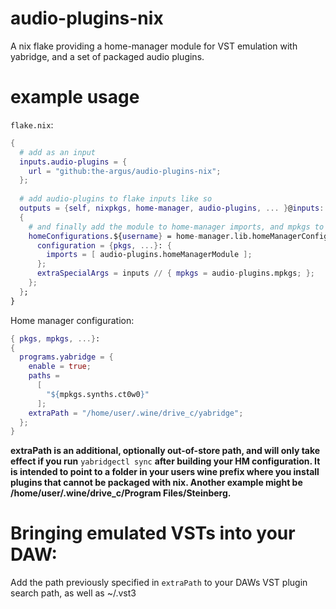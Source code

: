 # audio-plugins-nix
A nix flake providing a home-manager module for VST emulation with yabridge, and a set of packaged audio plugins.

# example usage
``flake.nix``:
```nix
{
  # add as an input
  inputs.audio-plugins = {
    url = "github:the-argus/audio-plugins-nix";
  };
  
  # add audio-plugins to flake inputs like so
  outputs = {self, nixpkgs, home-manager, audio-plugins, ... }@inputs:
  {
    # and finally add the module to home-manager imports, and mpkgs to extraSpecialArgs:
    homeConfigurations.${username} = home-manager.lib.homeManagerConfiguration {
      configuration = {pkgs, ...}: {
        imports = [ audio-plugins.homeManagerModule ];
      };
      extraSpecialArgs = inputs // { mpkgs = audio-plugins.mpkgs; };
    };
  };
}
```
Home manager configuration:
```nix
{ pkgs, mpkgs, ...}:
{
  programs.yabridge = {
    enable = true;
    paths =
      [
        "${mpkgs.synths.ct0w0}"
      ];
    extraPath = "/home/user/.wine/drive_c/yabridge";
  };
}
```
**extraPath is an additional, optionally out-of-store path, and will only take effect if you run** ``yabridgectl sync`` **after building your HM configuration. It is intended to point to a folder in your users wine prefix where you install plugins that cannot be packaged with nix. Another example might be /home/user/.wine/drive_c/Program Files/Steinberg.**

# Bringing emulated VSTs into your DAW:
Add the path previously specified in ``extraPath`` to your DAWs VST plugin search path, as well as ~/.vst3
